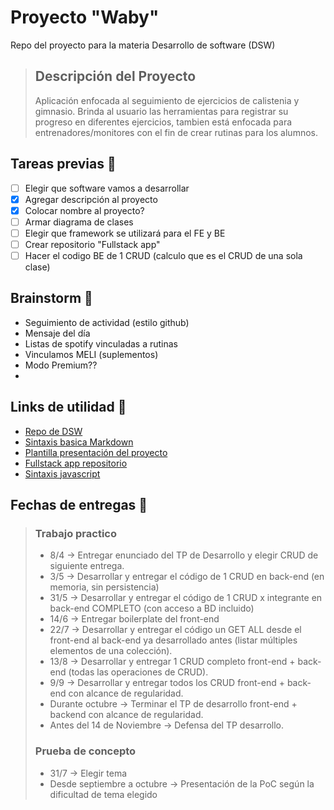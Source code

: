 # Proyecto "Waby" 
Repo del proyecto para la materia Desarrollo de software (DSW)
> ## Descripción del Proyecto
> Aplicación enfocada al seguimiento de ejercicios de calistenia y gimnasio. Brinda al usuario las herramientas para registrar su progreso en diferentes ejercicios, tambien está enfocada para entrenadores/monitores con el fin de crear rutinas para los alumnos. 

## Tareas previas 📃
- [ ] Elegir que software vamos a desarrollar
- [x] Agregar descripción al proyecto
- [x] Colocar nombre al proyecto?
- [ ] Armar diagrama de clases
- [ ] Elegir que framework se utilizará para el FE y BE
- [ ] Crear repositorio "Fullstack app"
- [ ] Hacer el codigo BE de 1 CRUD (calculo que es el CRUD de una sola clase)

## Brainstorm 🧠 
- Seguimiento de actividad (estilo github)
- Mensaje del día
- Listas de spotify vinculadas a rutinas
- Vinculamos MELI (suplementos)
- Modo Premium??
- 

## Links de utilidad 🔗
- <a href = "https://github.com/utnfrrodsw/desarrollo-de-software" target = "_blank">Repo de DSW</a>
- <a href = "https://www.markdownguide.org/basic-syntax/#blockquotes-with-other-elements" target = "_blank">Sintaxis basica Markdown</a>
- <a href ="https://github.com/utnfrrodsw/tp/blob/main/proposal.md">Plantilla presentación del proyecto</a>
- <a href = "">Fullstack app repositorio</a>
- <a href = "https://github.com/airbnb/javascript">Sintaxis javascript</a>

 ## Fechas de entregas 📅
> ### Trabajo practico 
> - 8/4 -> Entregar enunciado del TP de Desarrollo y elegir CRUD de siguiente entrega.
> - 3/5 -> Desarrollar y entregar el código de 1 CRUD en back-end (en memoria, sin persistencia)
> - 31/5 -> Desarrollar y entregar el código de 1 CRUD x integrante en back-end COMPLETO (con acceso a BD incluido)
> - 14/6 -> Entregar boilerplate del front-end
> - 22/7 -> Desarrollar y entregar el código un GET ALL desde el front-end al back-end ya desarrollado antes (listar múltiples elementos de una colección).
> - 13/8 -> Desarrollar y entregar 1 CRUD completo front-end + back-end (todas las operaciones de CRUD).
> - 9/9 -> Desarrollar y entregar todos los CRUD front-end + back-end con alcance de regularidad.
> - Durante octubre -> Terminar el TP de desarrollo front-end + backend con alcance de regularidad.
> - Antes del 14 de Noviembre -> Defensa del TP desarrollo.
> ### Prueba de concepto
> - 31/7 -> Elegir tema
> - Desde septiembre a octubre -> Presentación de la PoC según la dificultad de tema elegido

